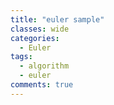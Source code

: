 ```yaml
---
title: "euler sample"
classes: wide
categories:
  - Euler
tags:
  - algorithm
  - euler
comments: true
---
```

